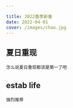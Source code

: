```yaml
---

title: 2022春季新番
date: 2022-04-01
cover: /images/chao.jpg
---
```



<!--more-->

## 夏日重现

	怎么说夏日重现都该是第一了吧

## estab life

	强烈推荐
